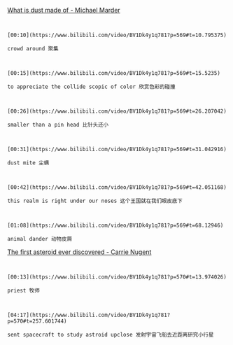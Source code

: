 [What is dust made of - Michael Marder](https://www.bilibili.com/video/BV1Dk4y1q781?p=569)

```ad-note


[00:10](https://www.bilibili.com/video/BV1Dk4y1q781?p=569#t=10.795375)

crowd around 聚集

```

```ad-note


[00:15](https://www.bilibili.com/video/BV1Dk4y1q781?p=569#t=15.5235)

to appreciate the collide scopic of color 欣赏色彩的碰撞

```

```ad-note


[00:26](https://www.bilibili.com/video/BV1Dk4y1q781?p=569#t=26.207042)

smaller than a pin head 比针头还小

```

```ad-note


[00:31](https://www.bilibili.com/video/BV1Dk4y1q781?p=569#t=31.042916)

dust mite 尘螨

```

```ad-note


[00:42](https://www.bilibili.com/video/BV1Dk4y1q781?p=569#t=42.051168)

this realm is right under our noses 这个王国就在我们眼皮底下

```

```ad-note


[01:08](https://www.bilibili.com/video/BV1Dk4y1q781?p=569#t=68.12946)

animal dander 动物皮屑

```

[The first asteroid ever discovered - Carrie Nugent](https://www.bilibili.com/video/BV1Dk4y1q781?p=570)

```ad-note


[00:13](https://www.bilibili.com/video/BV1Dk4y1q781?p=570#t=13.974026)

priest 牧师

```

```ad-note


[04:17](https://www.bilibili.com/video/BV1Dk4y1q781?p=570#t=257.601744)

sent spacecraft to study astroid upclose 发射宇宙飞船去近距离研究小行星

```
